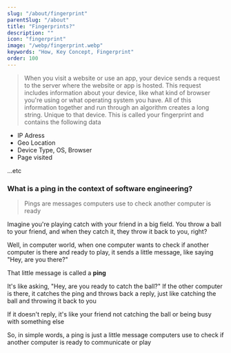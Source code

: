 ```yaml
---
slug: "/about/fingerprint"
parentSlug: "/about"
title: "Fingerprints?"
description: ""
icon: "fingerprint"
image: "/webp/fingerprint.webp"
keywords: "How, Key Concept, Fingerprint"
order: 100
---
```


> When you visit a website or use an app, your device sends a request to the server where the website or app is hosted. This request includes information about your device, like what kind of browser you're using or what operating system you have. All of this information together and run through an algorithm creates a long string. Unique to that device. This is called your fingerprint and contains the following data

- IP Adress
- Geo Location
- Device Type, OS, Browser
- Page visited

...etc

### What is a ping in the context of software engineering?

> Pings are messages computers use to check another computer is ready

Imagine you're playing catch with your friend in a big field. You throw a ball to your friend, and when they catch it, they throw it back to you, right? 

Well, in computer world, when one computer wants to check if another computer is there and ready to play, it sends a little message, like saying "Hey, are you there?" 

That little message is called a **ping**

It's like asking, "Hey, are you ready to catch the ball?" If the other computer is there, it catches the ping and throws back a reply, just like catching the ball and throwing it back to you

If it doesn't reply, it's like your friend not catching the ball or being busy with something else

So, in simple words, a ping is just a little message computers use to check if another computer is ready to communicate or play
